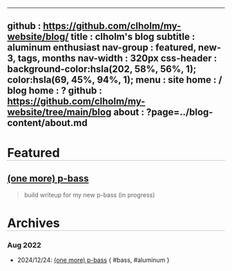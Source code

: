 -------------------------------------------------------------------------------
github     : https://github.com/clholm/my-website/blog/
title      : clholm's blog 
subtitle   : aluminum enthusiast
nav-group  : featured, new-3, tags, months
nav-width  : 320px
css-header : background-color:hsla(202, 58%, 56%, 1); color:hsla(69, 45%, 94%, 1);
menu       : 
   site home  : /
   blog home  : ?
   github     : https://github.com/clholm/my-website/tree/main/blog
   about      : ?page=../blog-content/about.md
-------------------------------------------------------------------------------
<style comment="additional style">
#header { {{css-header}}  }
#left-panel  { width:{{nav-width}} }
#right-panel { left: calc({{nav-width}} + 20px) }
h1 { border-bottom:1px dotted grey }
</style>

<div id="md-post">

# Featured

## [(one more) p-bass](../blog-content/20241223-p-bass.md)
> build writeup for my new p-bass (in progress)

# Archives
   
### Aug 2022
                    
* 2024/12/24: [(one more) p-bass](../blog-content/20241223-p-bass.md) { #bass, #aluminum }

</div> 